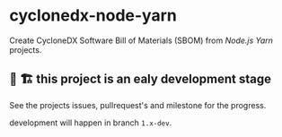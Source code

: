 # cyclonedx-node-yarn

Create CycloneDX Software Bill of Materials (SBOM) from _Node.js_ _Yarn_ projects.

## 🚧 🏗️ this project is an ealy development stage

See the projects issues, pullrequest's and milestone for the progress.

development will happen in branch `1.x-dev`.
